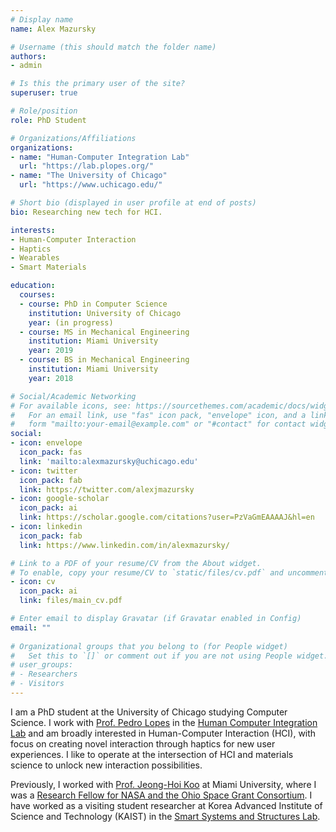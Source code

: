 ```yaml
---
# Display name
name: Alex Mazursky

# Username (this should match the folder name)
authors:
- admin

# Is this the primary user of the site?
superuser: true

# Role/position
role: PhD Student

# Organizations/Affiliations
organizations:
- name: "Human-Computer Integration Lab"
  url: "https://lab.plopes.org/"
- name: "The University of Chicago"
  url: "https://www.uchicago.edu/"

# Short bio (displayed in user profile at end of posts)
bio: Researching new tech for HCI.

interests:
- Human-Computer Interaction
- Haptics
- Wearables
- Smart Materials

education:
  courses:
  - course: PhD in Computer Science
    institution: University of Chicago
    year: (in progress)
  - course: MS in Mechanical Engineering
    institution: Miami University
    year: 2019
  - course: BS in Mechanical Engineering
    institution: Miami University
    year: 2018

# Social/Academic Networking
# For available icons, see: https://sourcethemes.com/academic/docs/widgets/#icons
#   For an email link, use "fas" icon pack, "envelope" icon, and a link in the
#   form "mailto:your-email@example.com" or "#contact" for contact widget.
social:
- icon: envelope
  icon_pack: fas
  link: 'mailto:alexmazursky@uchicago.edu'
- icon: twitter
  icon_pack: fab
  link: https://twitter.com/alexjmazursky
- icon: google-scholar
  icon_pack: ai
  link: https://scholar.google.com/citations?user=PzVaGmEAAAAJ&hl=en
- icon: linkedin
  icon_pack: fab
  link: https://www.linkedin.com/in/alexmazursky/

# Link to a PDF of your resume/CV from the About widget.
# To enable, copy your resume/CV to `static/files/cv.pdf` and uncomment the lines below.  
- icon: cv
  icon_pack: ai
  link: files/main_cv.pdf

# Enter email to display Gravatar (if Gravatar enabled in Config)
email: ""
  
# Organizational groups that you belong to (for People widget)
#   Set this to `[]` or comment out if you are not using People widget.  
# user_groups:
# - Researchers
# - Visitors
---
```


I am a PhD student at the University of Chicago studying Computer Science. I work with [Prof. Pedro Lopes](http://plopes.org) in the [Human Computer Integration Lab](https://lab.plopes.org/) and am broadly interested in Human-Computer Interaction (HCI), with focus on creating novel interaction through haptics for new user experiences. I like to operate at the intersection of HCI and materials science to unlock new interaction possibilities.

Previously, I worked with [Prof. Jeong-Hoi Koo](http://miamioh.edu/cec/academics/departments/mme/about/faculty-and-staff/koo-bio/index.html) at Miami University, where I was a [Research Fellow for NASA and the Ohio Space Grant Consortium](https://www.osgc.org). I have worked as a visiting student researcher at Korea Advanced Institute of Science and Technology (KAIST) in the [Smart Systems and Structures Lab](http://sss.kaist.ac.kr/).

